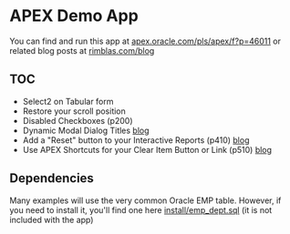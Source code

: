 # APEX Demo App
You can find and run this app at <a target="_blank" href="https://apex.oracle.com/pls/apex/f?p=46011">apex.oracle.com/pls/apex/f?p=46011</a> or related blog posts at [rimblas.com/blog](http://rimblas.com/blog)

## TOC

* Select2 on Tabular form
* Restore your scroll position
* Disabled Checkboxes (p200)
* Dynamic Modal Dialog Titles [blog](http://rimblas.com/blog/2016/11/dynamic-modal-dialog-titles-in-apex5)
* Add a "Reset" button to your Interactive Reports (p410) [blog](https://rimblas.com/blog/2019/02/add-a-reset-button-to-your-interactive-reports/)
* Use APEX Shortcuts for your Clear Item Button or Link (p510) [blog](https://rimblas.com/blog/2020/06/use-apex-shortcuts-for-your-clear-item-button-or-link/)


## Dependencies
Many examples will use the very common Oracle EMP table.
However, if you need to install it, you'll find one here [install/emp_dept.sql](install/emp_dept.sql) (it is not included with the app)

